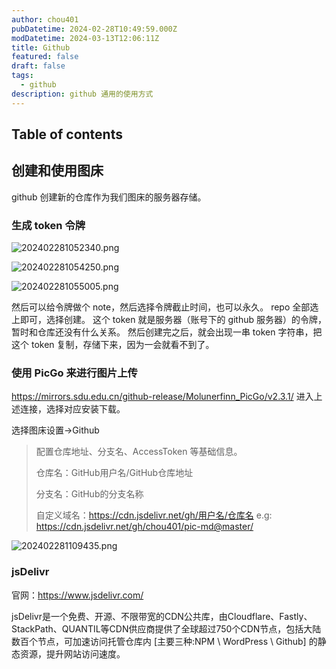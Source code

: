 ```yaml
---
author: chou401
pubDatetime: 2024-02-28T10:49:59.000Z
modDatetime: 2024-03-13T12:06:11Z
title: Github
featured: false
draft: false
tags:
  - github
description: github 通用的使用方式
---
```


## Table of contents

## 创建和使用图床

github 创建新的仓库作为我们图床的服务器存储。

### 生成 token 令牌

![202402281052340.png](https://cdn.jsdelivr.net/gh/chou401/pic-md@master/img/202402281052340.png)

![202402281054250.png](https://cdn.jsdelivr.net/gh/chou401/pic-md@master/img/202402281054250.png)

![202402281055005.png](https://cdn.jsdelivr.net/gh/chou401/pic-md@master/img/202402281055005.png)

然后可以给令牌做个 note，然后选择令牌截止时间，也可以永久。
repo 全部选上即可，选择创建。
这个 token 就是服务器（账号下的 github 服务器）的令牌，暂时和仓库还没有什么关系。
然后创建完之后，就会出现一串 token 字符串，把这个 token 复制，存储下来，因为一会就看不到了。

### 使用 PicGo 来进行图片上传

<https://mirrors.sdu.edu.cn/github-release/Molunerfinn_PicGo/v2.3.1/>
进入上述连接，选择对应安装下载。

选择图床设置->Github

> 配置仓库地址、分支名、AccessToken 等基础信息。
>
> 仓库名：GitHub用户名/GitHub仓库地址
>
> 分支名：GitHub的分支名称
>
> 自定义域名：<https://cdn.jsdelivr.net/gh/用户名/仓库名> e.g: <https://cdn.jsdelivr.net/gh/chou401/pic-md@master/>

![202402281109435.png](https://cdn.jsdelivr.net/gh/chou401/pic-md@master/img/202402281109435.png)

### jsDelivr

官网：<https://www.jsdelivr.com/>

jsDelivr是一个免费、开源、不限带宽的CDN公共库，由Cloudflare、Fastly、StackPath、QUANTIL等CDN供应商提供了全球超过750个CDN节点，包括大陆数百个节点，可加速访问托管仓库内 [主要三种:NPM \ WordPress \ Github] 的静态资源，提升网站访问速度。
